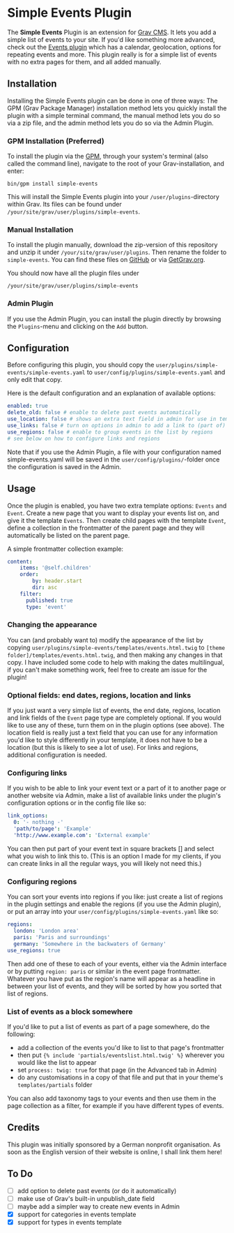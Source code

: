 # Simple Events Plugin

The **Simple Events** Plugin is an extension for [Grav CMS](http://github.com/getgrav/grav). It lets you add a simple list of events to your site. If you'd like something more advanced, check out the [Events plugin](https://github.com/pikim/grav-plugin-events) which has a calendar, geolocation, options for repeating events and more. This plugin really is for a simple list of events with no extra pages for them, and all added manually.

## Installation

Installing the Simple Events plugin can be done in one of three ways: The GPM (Grav Package Manager) installation method lets you quickly install the plugin with a simple terminal command, the manual method lets you do so via a zip file, and the admin method lets you do so via the Admin Plugin.

### GPM Installation (Preferred)

To install the plugin via the [GPM](http://learn.getgrav.org/advanced/grav-gpm), through your system's terminal (also called the command line), navigate to the root of your Grav-installation, and enter:

    bin/gpm install simple-events

This will install the Simple Events plugin into your `/user/plugins`-directory within Grav. Its files can be found under `/your/site/grav/user/plugins/simple-events`.

### Manual Installation

To install the plugin manually, download the zip-version of this repository and unzip it under `/your/site/grav/user/plugins`. Then rename the folder to `simple-events`. You can find these files on [GitHub](https://github.com/skinofthesoul/grav-plugin-simple-events) or via [GetGrav.org](http://getgrav.org/downloads/plugins#extras).

You should now have all the plugin files under

    /your/site/grav/user/plugins/simple-events

### Admin Plugin

If you use the Admin Plugin, you can install the plugin directly by browsing the `Plugins`-menu and clicking on the `Add` button.

## Configuration

Before configuring this plugin, you should copy the `user/plugins/simple-events/simple-events.yaml` to `user/config/plugins/simple-events.yaml` and only edit that copy.

Here is the default configuration and an explanation of available options:

```yaml
enabled: true
delete_old: false # enable to delete past events automatically
use_location: false # shows an extra text field in admin for use in templates
use_links: false # turn on options in admin to add a link to (part of) the title
use_regions: false # enable to group events in the list by regions
# see below on how to configure links and regions
```

Note that if you use the Admin Plugin, a file with your configuration named simple-events.yaml will be saved in the `user/config/plugins/`-folder once the configuration is saved in the Admin.

## Usage

Once the plugin is enabled, you have two extra template options: `Events` and `Event`. Create a new page that you want to display your events list on, and give it the template `Events`. Then create child pages with the template `Event`, define a collection in the frontmatter of the parent page and they will automatically be listed on the parent page.

A simple frontmatter collection example:
``` yaml
content:
    items: '@self.children'
    order:
        by: header.start
        dir: asc
    filter:
      published: true
      type: 'event'
```

### Changing the appearance
You can (and probably want to) modify the appearance of the list by copying
`user/plugins/simple-events/templates/events.html.twig` to `[theme folder]/templates/events.html.twig`, and then making any changes in that copy. I have included some code to help with making the dates multilingual, if you can't make something work, feel free to create am issue for the plugin!

### Optional fields: end dates, regions, location and links
If you just want a very simple list of events, the end date, regions, location and link fields of the `Event` page type are completely optional. If you would like to use any of these, turn them on in the plugin options (see above). The location field is really just a text field that you can use for any information you'd like to style differently in your template, it does not have to be a location (but this is likely to see a lot of use). For links and regions, additional configuration is needed.

### Configuring links
If you wish to be able to link your event text or a part of it to another page or another website via Admin, make a list of available links under the plugin's configuration options or in the config file like so:

``` yaml
link_options:
  0: '- nothing -'
  'path/to/page': 'Example'
  'http://www.example.com': 'External example'
```

You can then put part of your event text in square brackets [] and select what you wish to link this to. (This is an option I made for my clients, if you can create links in all the regular ways, you will likely not need this.)

### Configuring regions
You can sort your events into regions if you like: just create a list of regions in the plugin settings and enable the regions (if you use the Admin plugin), or put an array into your `user/config/plugins/simple-events.yaml` like so:

``` yaml
regions:
  london: 'London area'
  paris: 'Paris and surroundings'
  germany: 'Somewhere in the backwaters of Germany'
use_regions: true
```

Then add one of these to each of your events, either via the Admin interface or by putting `region: paris` or similar in the event page frontmatter. Whatever you have put as the region's name will appear as a headline in between your list of events, and they will be sorted by how you sorted that list of regions.

### List of events as a block somewhere
If you'd like to put a list of events as part of a page somewhere, do the following:
- add a collection of the events you'd like to list to that page's frontmatter
- then put `{% include 'partials/eventslist.html.twig' %}` wherever you would like the list to appear
- set `process: twig: true` for that page (in the Advanced tab in Admin)
- do any customisations in a copy of that file and put that in your theme's `templates/partials` folder

You can also add taxonomy tags to your events and then use them in the page collection as a filter, for example if you have different types of events.

## Credits

This plugin was initially sponsored by a German nonprofit organisation. As soon as the English version of their website is online, I shall link them here!

## To Do

- [ ] add option to delete past events (or do it automatically)
- [ ] make use of Grav's built-in unpublish_date field
- [ ] maybe add a simpler way to create new events in Admin
- [x] support for categories in events template
- [x] support for types in events template
